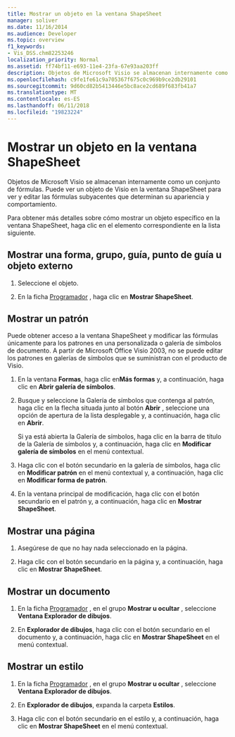 ```yaml
---
title: Mostrar un objeto en la ventana ShapeSheet
manager: soliver
ms.date: 11/16/2014
ms.audience: Developer
ms.topic: overview
f1_keywords:
- Vis_DSS.chm82253246
localization_priority: Normal
ms.assetid: ff74bf11-e693-11e4-23fa-67e93aa203ff
description: Objetos de Microsoft Visio se almacenan internamente como un conjunto de fórmulas. Puede ver un objeto de Visio en la ventana ShapeSheet para ver y editar las fórmulas subyacentes que determinan su apariencia y comportamiento.
ms.openlocfilehash: c9fe1fe61c9a705367f675c0c969b9ce2db29101
ms.sourcegitcommit: 9d60cd82b5413446e5bc8ace2cd689f683fb41a7
ms.translationtype: MT
ms.contentlocale: es-ES
ms.lasthandoff: 06/11/2018
ms.locfileid: "19823224"
---
```

# <a name="show-an-object-in-the-shapesheet-window"></a>Mostrar un objeto en la ventana ShapeSheet

Objetos de Microsoft Visio se almacenan internamente como un conjunto de fórmulas. Puede ver un objeto de Visio en la ventana ShapeSheet para ver y editar las fórmulas subyacentes que determinan su apariencia y comportamiento.
  
Para obtener más detalles sobre cómo mostrar un objeto específico en la ventana ShapeSheet, haga clic en el elemento correspondiente en la lista siguiente.
  
## <a name="show-a-shape-group-guide-guide-point-or-foreign-object"></a>Mostrar una forma, grupo, guía, punto de guía u objeto externo

1. Seleccione el objeto.
    
2. En la ficha [Programador](run-in-developer-mode-display-the-developer-tab.md) , haga clic en **Mostrar ShapeSheet**.
    
## <a name="show-a-master"></a>Mostrar un patrón

Puede obtener acceso a la ventana ShapeSheet y modificar las fórmulas únicamente para los patrones en una personalizada o galería de símbolos de documento. A partir de Microsoft Office Visio 2003, no se puede editar los patrones en galerías de símbolos que se suministran con el producto de Visio.
  
1. En la ventana **Formas**, haga clic en**Más formas** y, a continuación, haga clic en **Abrir galería de símbolos**.
    
2. Busque y seleccione la Galería de símbolos que contenga al patrón, haga clic en la flecha situada junto al botón **Abrir** , seleccione una opción de apertura de la lista desplegable y, a continuación, haga clic en **Abrir**. 
    
    Si ya está abierta la Galería de símbolos, haga clic en la barra de título de la Galería de símbolos y, a continuación, haga clic en **Modificar galería de símbolos** en el menú contextual. 
    
3. Haga clic con el botón secundario en la galería de símbolos, haga clic en **Modificar patrón** en el menú contextual y, a continuación, haga clic en **Modificar forma de patrón**.
    
4. En la ventana principal de modificación, haga clic con el botón secundario en el patrón y, a continuación, haga clic en **Mostrar ShapeSheet**.
    
## <a name="show-a-page"></a>Mostrar una página

1. Asegúrese de que no hay nada seleccionado en la página.
    
2. Haga clic con el botón secundario en la página y, a continuación, haga clic en **Mostrar ShapeSheet**.
    
## <a name="show-a-document"></a>Mostrar un documento

1. En la ficha [Programador](run-in-developer-mode-display-the-developer-tab.md) , en el grupo **Mostrar u ocultar** , seleccione **Ventana Explorador de dibujos**.
    
2. En **Explorador de dibujos**, haga clic con el botón secundario en el documento y, a continuación, haga clic en **Mostrar ShapeSheet** en el menú contextual. 
    
## <a name="show-a-style"></a>Mostrar un estilo

1. En la ficha [Programador](run-in-developer-mode-display-the-developer-tab.md) , en el grupo **Mostrar u ocultar** , seleccione **Ventana Explorador de dibujos**.
    
2. En **Explorador de dibujos**, expanda la carpeta **Estilos**. 
    
3. Haga clic con el botón secundario en el estilo y, a continuación, haga clic en **Mostrar ShapeSheet** en el menú contextual. 
    

